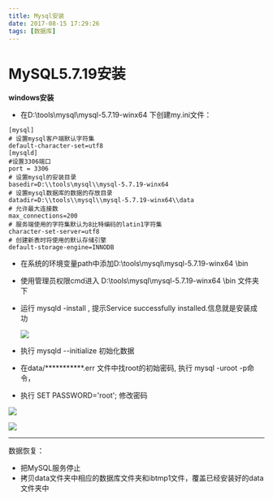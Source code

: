 ```yaml
---
title: Mysql安装
date: 2017-08-15 17:29:26
tags: [数据库]
---
```



# MySQL5.7.19安装

**windows安装**

* 在D:\tools\mysql\mysql-5.7.19-winx64 下创建my.ini文件：

```
[mysql]
# 设置mysql客户端默认字符集
default-character-set=utf8 
[mysqld]
#设置3306端口
port = 3306 
# 设置mysql的安装目录
basedir=D:\\tools\mysql\\mysql-5.7.19-winx64
# 设置mysql数据库的数据的存放目录
datadir=D:\\tools\\mysql\\mysql-5.7.19-winx64\\data
# 允许最大连接数
max_connections=200
# 服务端使用的字符集默认为8比特编码的latin1字符集
character-set-server=utf8
# 创建新表时将使用的默认存储引擎
default-storage-engine=INNODB
```
<!--more-->

* 在系统的环境变量path中添加D:\tools\mysql\mysql-5.7.19-winx64 \bin

* 使用管理员权限cmd进入 D:\tools\mysql\mysql-5.7.19-winx64 \bin 文件夹下

* 运行 mysqld -install   , 提示Service successfully installed.信息就是安装成功

  ![](/images/mysql/1.png)

* 执行 mysqld --initialize 初始化数据

* 在data/***********.err 文件中找root的初始密码, 执行 mysql -uroot -p命令，

* 执行 SET PASSWORD='root'; 修改密码


![](/images/mysql/2.png)

![](/images/mysql/3.png)

------

数据恢复：

* 把MySQL服务停止
* 拷贝data文件夹中相应的数据库文件夹和ibtmp1文件，覆盖已经安装好的data文件夹中


